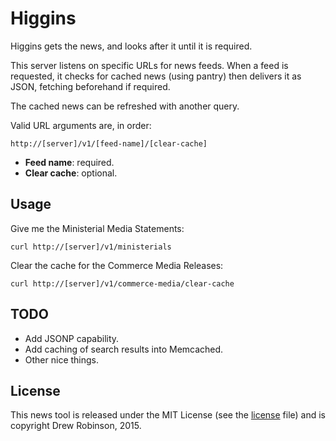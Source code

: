 # Higgins

Higgins gets the news, and looks after it until it is required.

This server listens on specific URLs for news feeds. When a feed is requested, it checks for cached news (using pantry) then delivers it as JSON, fetching beforehand if required.

The cached news can be refreshed with another query.

Valid URL arguments are, in order:

	http://[server]/v1/[feed-name]/[clear-cache]

* **Feed name**: required.
* **Clear cache**: optional.

## Usage

Give me the Ministerial Media Statements:

	curl http://[server]/v1/ministerials

Clear the cache for the Commerce Media Releases:

	curl http://[server]/v1/commerce-media/clear-cache

## TODO

* Add JSONP capability.
* Add caching of search results into Memcached.
* Other nice things.

## License

This news tool is released under the MIT License (see the [license](https://github.com/ocean/higgins/blob/master/LICENSE) file) and is copyright Drew Robinson, 2015.
